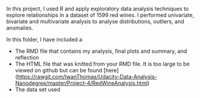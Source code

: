 In this project, I used R and apply exploratory data analysis techniques to explore relationships in a dataset of 1599 red wines. I performed univariate, bivariate and multivariate analysis to analyse distributions, outliers, and anomalies.

In this folder, I have included a 
  - The RMD file that contains my analysis, final plots and summary, and reflection 
  - The HTML file that was knitted from your RMD file. It is too large to be viewed on github but can be found [here] (https://rawgit.com/IwanThomas/Udacity-Data-Analysis-Nanodegree/master/Project-4/RedWineAnalysis.html)
  - The data set used 
